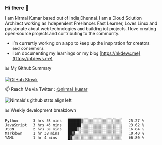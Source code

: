 ### Hi there 👋

 I am Nirmal Kumar based out of India,Chennai. I am a Cloud Solution Architect working as Independent Freelancer. Fast Learner, Loves Linux and passionate about web technologies and building iot projects. I love creating open-source projects and contributing to the community.

- I’m currently working on a app to keep up the inspiration for creators and consumers.
- I am documenting my learnings on my blog [https://nkdews.me](https://nkdews.me)


📊 My Github Summary

[![GitHub Streak](https://github-readme-streak-stats.herokuapp.com?user=nk-gears&theme=dark&hide_border=true&date_format=M%20j%5B%2C%20Y%5D)](https://git.io/streak-stats)


📫 Reach Me via  Twitter : [@nirmal_kumar](https://twitter.com/nirmal_kumar)

![Nirmals's github stats align left](https://github-readme-stats.vercel.app/api?username=nk-gears&show_icons=true)


📊 Weekly development breakdown

<!--START_SECTION:waka-->
```text
Python       3 hrs 58 mins   ██████▒░░░░░░░░░░░░░░░░░░   25.27 % 
JavaScript   3 hrs 43 mins   ██████░░░░░░░░░░░░░░░░░░░   23.62 % 
JSON         2 hrs 39 mins   ████▒░░░░░░░░░░░░░░░░░░░░   16.84 % 
Markdown     1 hr 38 mins    ██▓░░░░░░░░░░░░░░░░░░░░░░   10.40 % 
YAML         1 hr 4 mins     █▓░░░░░░░░░░░░░░░░░░░░░░░   06.80 % 
```
<!--END_SECTION:waka-->


